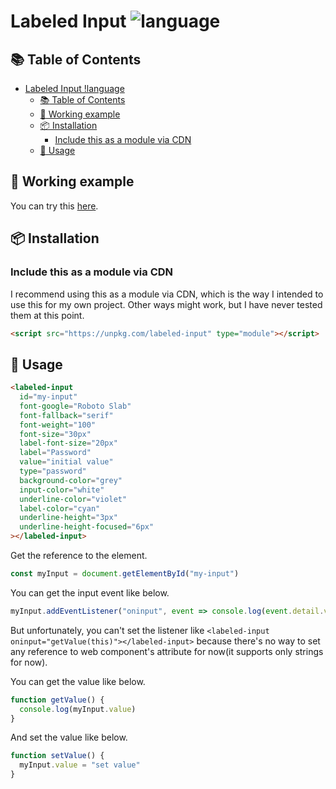 # Labeled Input ![language](https://img.shields.io/badge/language-javascript-blue.svg)

## :books: Table of Contents

- [Labeled Input !language](#labeled-input-)
  - [:books: Table of Contents](#books-table-of-contents)
  - [:dizzy: Working example](#dizzy-working-example)
  - [:package: Installation](#package-installation)
    - [Include this as a module via CDN](#include-this-as-a-module-via-cdn)
  - [:rocket: Usage](#rocket-usage)

## :dizzy: Working example

You can try this [here](https://takumakira.github.io/labeled-input/).

## :package: Installation

### Include this as a module via CDN

I recommend using this as a module via CDN, which is the way I intended to use this for my own project. Other ways might work, but I have never tested them at this point.

```html
<script src="https://unpkg.com/labeled-input" type="module"></script>
```

## :rocket: Usage

```html
<labeled-input
  id="my-input"
  font-google="Roboto Slab"
  font-fallback="serif"
  font-weight="100"
  font-size="30px"
  label-font-size="20px"
  label="Password"
  value="initial value"
  type="password"
  background-color="grey"
  input-color="white"
  underline-color="violet"
  label-color="cyan"
  underline-height="3px"
  underline-height-focused="6px"
></labeled-input>
```

Get the reference to the element.

```javascript
const myInput = document.getElementById("my-input")
```

You can get the input event like below.

```javascript
myInput.addEventListener("oninput", event => console.log(event.detail.value))
```

But unfortunately, you can't set the listener like ```<labeled-input oninput="getValue(this)"></labeled-input>```
because there's no way to set any reference to web component's attribute for now(it supports only strings for now).

You can get the value like below.

```javascript
function getValue() {
  console.log(myInput.value)
}
```

And set the value like below.

```javascript
function setValue() {
  myInput.value = "set value"
}
```
